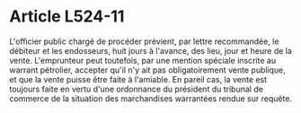 # Article L524-11

L'officier public chargé de procéder prévient, par lettre recommandée, le débiteur et les endosseurs, huit jours à l'avance, des lieu, jour et heure de la vente.   L'emprunteur peut toutefois, par une mention spéciale inscrite au warrant pétrolier, accepter qu'il n'y ait pas obligatoirement vente publique, et que la vente puisse être faite à l'amiable. En pareil cas, la vente est toujours faite en vertu d'une ordonnance du président du tribunal de commerce de la situation des marchandises warrantées rendue sur requête.